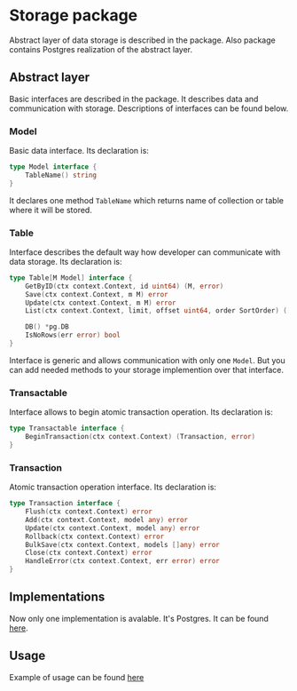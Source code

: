 # Storage package

Abstract layer of data storage is described in the package. Also package contains Postgres realization of the abstract layer.

## Abstract layer

Basic interfaces are described in the package. It describes data and communication with storage. Descriptions of interfaces can be found below.

### Model

Basic data interface. Its declaration is:

```go
type Model interface {
	TableName() string
}
```

It declares one method `TableName` which returns name of collection or table where it will be stored.

### Table

Interface describes the default way how developer can communicate with data storage. Its declaration is:

```go
type Table[M Model] interface {
	GetByID(ctx context.Context, id uint64) (M, error)
	Save(ctx context.Context, m M) error
	Update(ctx context.Context, m M) error
	List(ctx context.Context, limit, offset uint64, order SortOrder) ([]M, error)

	DB() *pg.DB
	IsNoRows(err error) bool
}
```

Interface is generic and allows communication with only one `Model`. But you can add needed methods to your storage implemention over that interface.

### Transactable

Interface allows to begin atomic transaction operation. Its declaration is:

```go
type Transactable interface {
	BeginTransaction(ctx context.Context) (Transaction, error)
}
``` 

### Transaction

Atomic transaction operation interface. Its declaration is:

```go
type Transaction interface {
	Flush(ctx context.Context) error
	Add(ctx context.Context, model any) error
	Update(ctx context.Context, model any) error
	Rollback(ctx context.Context) error
	BulkSave(ctx context.Context, models []any) error
	Close(ctx context.Context) error
	HandleError(ctx context.Context, err error) error
}
```

## Implementations

Now only one implementation is avalable. It's Postgres. It can be found [here](/pkg/storage/postgres/).

## Usage

Example of usage can be found [here](/examples/storage/)